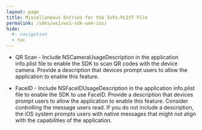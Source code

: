 ```yaml
---
layout: page
title: Miscellaneous Entries for the Info.PLIST File
permalink: /sdks/ws1/ws1-sdk-uem-ios/
hide:
  #- navigation
  - toc
---
```

   
* QR Scan - Include NSCameraUsageDescription in the application info.plist file to enable the SDK to scan QR codes with the device camera.
Provide a description that devices prompt users to allow the application to enable this feature.

* FaceID - Include NSFaceIDUsageDescription in the application info.plist file to enable the SDK to use FaceID.
Provide a description that devices prompt users to allow the application to enable this feature. Consider controlling the message users read. If you do not include a description, the iOS system prompts users with native messages that might not align with the capabilities of the application.